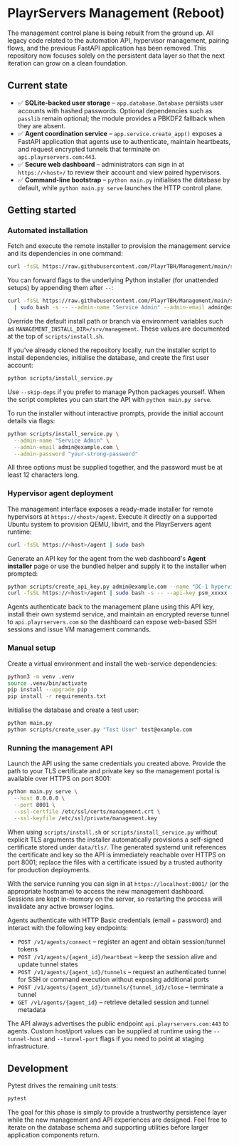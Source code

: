 # PlayrServers Management (Reboot)

The management control plane is being rebuilt from the ground up. All legacy
code related to the automation API, hypervisor management, pairing flows, and
the previous FastAPI application has been removed. This repository now focuses
solely on the persistent data layer so that the next iteration can grow on a
clean foundation.

## Current state

- ✅ **SQLite-backed user storage** – `app.database.Database` persists user
  accounts with hashed passwords. Optional dependencies such as `passlib` remain
  optional; the module provides a PBKDF2 fallback when they are absent.
- ✅ **Agent coordination service** – `app.service.create_app()` exposes a
  FastAPI application that agents use to authenticate, maintain heartbeats, and
  request encrypted tunnels that terminate on `api.playrservers.com:443`.
- ✅ **Secure web dashboard** – administrators can sign in at
  `https://<host>/` to review their account and view paired hypervisors.
- ✅ **Command-line bootstrap** – `python main.py` initialises the database by
  default, while `python main.py serve` launches the HTTP control plane.

## Getting started

### Automated installation

Fetch and execute the remote installer to provision the management service and
its dependencies in one command:

```bash
curl -fsSL https://raw.githubusercontent.com/PlayrTBH/Management/main/scripts/install.sh | sudo bash
```

You can forward flags to the underlying Python installer (for unattended
setups) by appending them after `--`:

```bash
curl -fsSL https://raw.githubusercontent.com/PlayrTBH/Management/main/scripts/install.sh \
  | sudo bash -s -- --admin-name "Service Admin" --admin-email admin@example.com --admin-password "your-strong-password"
```

Override the default install path or branch via environment variables such as
`MANAGEMENT_INSTALL_DIR=/srv/management`. These values are documented at the top
of `scripts/install.sh`.

If you've already cloned the repository locally, run the installer script to
install dependencies, initialise the database, and create the first user
account:

```bash
python scripts/install_service.py
```

Use `--skip-deps` if you prefer to manage Python packages yourself. When the
script completes you can start the API with `python main.py serve`.

To run the installer without interactive prompts, provide the initial account
details via flags:

```bash
python scripts/install_service.py \
  --admin-name "Service Admin" \
  --admin-email admin@example.com \
  --admin-password "your-strong-password"
```

All three options must be supplied together, and the password must be at least
12 characters long.

### Hypervisor agent deployment

The management interface exposes a ready-made installer for remote hypervisors
at `https://<host>/agent`. Execute it directly on a supported Ubuntu system to
provision QEMU, libvirt, and the PlayrServers agent runtime:

```bash
curl -fsSL https://<host>/agent | sudo bash
```

Generate an API key for the agent from the web dashboard's **Agent installer**
page or use the bundled helper and supply it to the installer when prompted:

```bash
python scripts/create_api_key.py admin@example.com --name "DC-1 hypervisor"
curl -fsSL https://<host>/agent | sudo bash -s -- --api-key psm_xxxxx --agent-id hypervisor-01
```

Agents authenticate back to the management plane using this API key, install
their own systemd service, and maintain an encrypted reverse tunnel to
`api.playrservers.com` so the dashboard can expose web-based SSH sessions and
issue VM management commands.

### Manual setup

Create a virtual environment and install the web-service dependencies:

```bash
python3 -m venv .venv
source .venv/bin/activate
pip install --upgrade pip
pip install -r requirements.txt
```

Initialise the database and create a test user:

```bash
python main.py
python scripts/create_user.py "Test User" test@example.com
```

### Running the management API

Launch the API using the same credentials you created above. Provide the path to
your TLS certificate and private key so the management portal is available over
HTTPS on port 8001:

```bash
python main.py serve \
  --host 0.0.0.0 \
  --port 8001 \
  --ssl-certfile /etc/ssl/certs/management.crt \
  --ssl-keyfile /etc/ssl/private/management.key
```

When using `scripts/install.sh` or `scripts/install_service.py` without
explicit TLS arguments the installer automatically provisions a self-signed
certificate stored under `data/tls/`. The generated systemd unit references the
certificate and key so the API is immediately reachable over HTTPS on port 8001;
replace the files with a certificate issued by a trusted authority for
production deployments.

With the service running you can sign in at `https://localhost:8001/` (or the
appropriate hostname) to access the new management dashboard. Sessions are
kept in-memory on the server, so restarting the process will invalidate any
active browser logins.

Agents authenticate with HTTP Basic credentials (email + password) and interact
with the following key endpoints:

- `POST /v1/agents/connect` – register an agent and obtain session/tunnel tokens
- `POST /v1/agents/{agent_id}/heartbeat` – keep the session alive and update
  tunnel states
- `POST /v1/agents/{agent_id}/tunnels` – request an authenticated tunnel for SSH
  or command execution without exposing additional ports
- `POST /v1/agents/{agent_id}/tunnels/{tunnel_id}/close` – terminate a tunnel
- `GET /v1/agents/{agent_id}` – retrieve detailed session and tunnel metadata

The API always advertises the public endpoint `api.playrservers.com:443` to
agents. Custom host/port values can be supplied at runtime using the
`--tunnel-host` and `--tunnel-port` flags if you need to point at staging
infrastructure.

## Development

Pytest drives the remaining unit tests:

```bash
pytest
```

The goal for this phase is simply to provide a trustworthy persistence layer
while the new management and API experiences are designed. Feel free to iterate
on the database schema and supporting utilities before larger application
components return.

